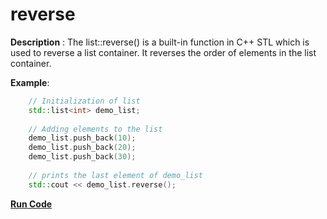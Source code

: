 # reverse

**Description** : The list::reverse() is a built-in function in C++ STL which is used to reverse a list container. 
				  It reverses the order of elements in the list container.

**Example**:
```cpp
    // Initialization of list 
    std::list<int> demo_list; 
  
    // Adding elements to the list 
    demo_list.push_back(10); 
    demo_list.push_back(20); 
    demo_list.push_back(30); 
  
    // prints the last element of demo_list 
    std::cout << demo_list.reverse(); 

```
**[Run Code](https://rextester.com/IUWQY56659)**